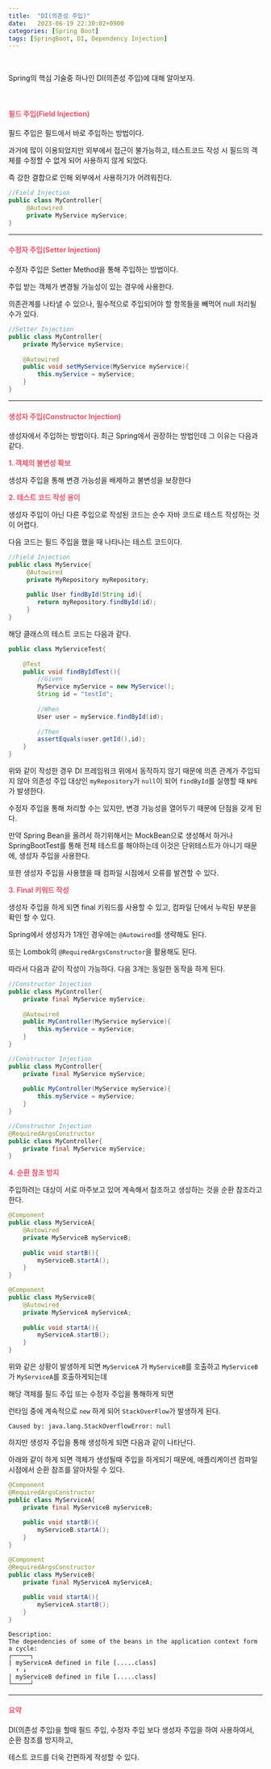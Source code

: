 ```yaml
---
title:  "DI(의존성 주입)"
date:   2023-06-19 22:30:02+0900
categories: [Spring Boot]
tags: [SpringBoot, DI, Dependency Injection]
---
```


<br>

Spring의 핵심 기술중 하나인 DI(의존성 주입)에 대해 알아보자.

<br>

#### **<span style="color:#ef5369">필드 주입(Field Injection)</span>**

필드 주입은 필드에서 바로 주입하는 방법이다. 

과거에 많이 이용되었지만 외부에서 접근이 불가능하고, 테스트코드 작성 시 필드의 객체를 수정할 수 없게 되어 사용하지 않게 되었다.

즉 강한 결합으로 인해 외부에서 사용하기가 어려워진다.

```java
//Field Injection
public class MyController{
     @Autowired
     private MyService myService;
}
```
---

#### **<span style="color:#ef5369">수정자 주입(Setter Injection)</span>**

수정자 주입은 Setter Method을 통해 주입하는 방법이다. 

주입 받는 객체가 변경될 가능성이 있는 경우에 사용한다.

의존관계를 나타낼 수 있으나, 필수적으로 주입되어야 할 항목들을 빼먹어 null 처리될 수가 있다.

```java
//Setter Injection
public class MyController{
    private MyService myService;
    
    @Autowired
    public void setMyService(MyService myService){
    	this.myService = myService;
    }
}
```

---
#### **<span style="color:#ef5369">생성자 주입(Constructor Injection)</span>**

생성자에서 주입하는 방법이다. 최근 Spring에서 권장하는 방법인데 그 이유는 다음과 같다.


**<span style="color:#ef5369">1. 객체의 불변성 확보</span>**

생성자 주입을 통해 변경 가능성을 배제하고 불변성을 보장한다


**<span style="color:#ef5369">2. 테스트 코드 작성 용이</span>**

생성자 주입이 아닌 다른 주입으로 작성된 코드는 순수 자바 코드로 테스트 작성하는 것이 어렵다.

다음 코드는 필드 주입을 했을 때 나타나는 테스트 코드이다.

```java
//Field Injection
public class MyService{
     @Autowired
     private MyRepository myRepository;
     
     public User findById(String id){
     	return myRepository.findById(id);
     }
}
```

해당 클래스의 테스트 코드는 다음과 같다.

```java
public class MyServiceTest{
	
    @Test
    public void findByIdTest(){
    	//Given
        MyService myService = new MyService();
        String id = "testId";
        
        //When
        User user = myService.findById(id);
        
        //Then
        assertEquals(user.getId(),id);
    }
}
```

위와 같이 작성한 경우 DI 프레임워크 위에서 동작하지 않기 때문에 의존 관계가 주입되지 않아 의존성 주입 대상인 `myRepository`가 `null`이 되어 `findById`를 실행할 때 `NPE`가 발생한다. 

수정자 주입을 통해 처리할 수는 있지만, 변경 가능성을 열어두기 때문에 단점을 갖게 된다.

만약 Spring Bean을 올려서 하기위해서는 MockBean으로 생성해서 하거나 SpringBootTest를 통해 전체 테스트를 해야하는데 이것은 단위테스트가 아니기 때문에, 생성자 주입을 사용한다.

또한 생성자 주입을 사용했을 때 컴파일 시점에서 오류를 발견할 수 있다.


**<span style="color:#ef5369">3. Final 키워드 작성</span>**

생성자 주입을 하게 되면 final 키워드를 사용할 수 있고, 컴파일 단에서 누락된 부분을 확인 할 수 있다.

Spring에서 생성자가 1개인 경우에는 `@Autowired`를 생략해도 된다.

또는 Lombok의 `@RequiredArgsConstructor`을 활용해도 된다.

따라서 다음과 같이 작성이 가능하다. 다음 3개는 동일한 동작을 하게 된다.

```java
//Constructor Injection
public class MyController{
    private final MyService myService;
    
    @Autowired
    public MyController(MyService myService){
    	this.myService = myService;
    }
}
```

```java
//Constructor Injection
public class MyController{
    private final MyService myService;
    
    public MyController(MyService myService){
    	this.myService = myService;
    }
}
```

```java
//Constructor Injection
@RequiredArgsConstructor
public class MyController{
    private final MyService myService;
}
```


**<span style="color:#ef5369">4. 순환 참조 방지</span>**

주입하려는 대상이 서로 마주보고 있어 계속해서 참조하고 생성하는 것을 순환 참조라고 한다.

```java
@Component
public class MyServiceA{
    @Autowired
    private MyServiceB myServiceB;
    
    public void startB(){
        myServiceB.startA();
    }
}

@Component
public class MyServiceB{
    @Autowired
    private MyServiceA myServiceA;
    
    public void startA(){
        myServiceA.startB();
    }
}
```
위와 같은 상황이 발생하게 되면 `MyServiceA` 가 `MyServiceB`를 호출하고 `MyServiceB`가 `MyServiceA`를 호출하게되는데 

해당 객체를 필드 주입 또는 수정자 주입을 통해하게 되면 

런타임 중에 계속적으로 `new` 하게 되어 `StackOverFlow`가 발생하게 된다.

```shell
Caused by: java.lang.StackOverflowError: null
```

하지만 생성자 주입을 통해 생성하게 되면 다음과 같이 나타난다.

아래와 같이 하게 되면 객체가 생성될때 주입을 하게되기 때문에, 애플리케이션 컴파일 시점에서 순환 참조를 알아차릴 수 있다.

```java
@Component
@RequiredArgsConstructor
public class MyServiceA{
    private final MyServiceB myServiceB;
    
    public void startB(){
        myServiceB.startA();
    }
}

@Component
@RequiredArgsConstructor
public class MyServiceB{
    private final MyServiceA myServiceA;
    
    public void startA(){
        myServiceA.startB();
    }
}
```
```shell
Description: 
The dependencies of some of the beans in the application context form a cycle: 
┌─────┐ 
| myServiceA defined in file [.....class]
  ↑ ↓ 
| myServiceB defined in file [.....class]
└─────┘
```

---

#### **<span style="color:#ef5369">요약</span>**

DI(의존성 주입)을 할때 필드 주입, 수정자 주입 보다 생성자 주입을 하여 사용하여서, 순환 참조를 방지하고,

테스트 코드를 더욱 간편하게 작성할 수 있다.